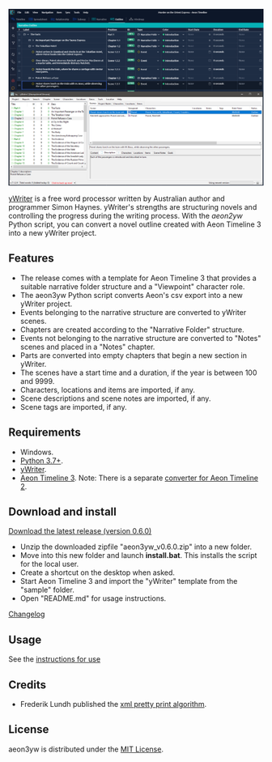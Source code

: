 [![Screenshot: Example](Screenshots/screen01.png)](https://raw.githubusercontent.com/peter88213/aeon3yw/main/docs/Screenshots/screen01.png)

[yWriter](http://spacejock.com/yWriter7.html) is a free word processor written by Australian author and programmer Simon Haynes. yWriter's strengths are structuring novels and controlling the progress during the writing process. With the *aeon2yw* Python script, you can convert a novel outline created with Aeon Timeline 3 into a new yWriter project.

## Features

- The release comes with a template for Aeon Timeline 3 that provides a suitable narrative folder structure and a "Viewpoint" character role.
- The aeon3yw Python script converts Aeon's csv export into a new yWriter project.
- Events belonging to the narrative structure are converted to yWriter scenes.
- Chapters are created according to the "Narrative Folder" structure.
- Events not belonging to the narrative structure are converted to "Notes" scenes and placed in a "Notes" chapter.
- Parts are converted into empty chapters that begin a new section in yWriter.
- The scenes have a start time and a duration, if the year is between 100 and 9999.
- Characters, locations and items are imported, if any.
- Scene descriptions and scene notes are imported, if any.
- Scene tags are imported, if any.

 
## Requirements

- Windows.
- [Python 3.7+](https://www.python.org). 
- [yWriter](http://spacejock.com/yWriter7.html).
- [Aeon Timeline 3](https://www.aeontimeline.com/). Note: There is a separate [converter for Aeon Timeline 2](https://peter88213.github.io/aeon2yw).


## Download and install

[Download the latest release (version 0.6.0)](https://raw.githubusercontent.com/peter88213/aeon3yw/main/dist/aeon3yw_v0.6.0.zip)

- Unzip the downloaded zipfile "aeon3yw_v0.6.0.zip" into a new folder.
- Move into this new folder and launch **install.bat**. This installs the script for the local user.
- Create a shortcut on the desktop when asked.
- Start Aeon Timeline 3 and import the "yWriter" template from the "sample" folder.
- Open "README.md" for usage instructions.

[Changelog](changelog)

## Usage

See the [instructions for use](usage)

## Credits

- Frederik Lundh published the [xml pretty print algorithm](http://effbot.org/zone/element-lib.htm#prettyprint).


## License

aeon3yw is distributed under the [MIT License](http://www.opensource.org/licenses/mit-license.php).


 




